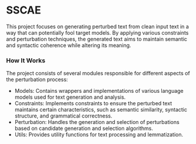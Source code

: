 # SSCAE
This project focuses on generating perturbed text from clean input text in a way that can potentially fool target models. By applying various constraints and perturbation techniques, the generated text aims to maintain semantic and syntactic coherence while altering its meaning.

### How It Works
The project consists of several modules responsible for different aspects of the perturbation process:

* Models: Contains wrappers and implementations of various language models used for text generation and analysis.
* Constraints: Implements constraints to ensure the perturbed text maintains certain characteristics, such as semantic similarity, syntactic structure, and grammatical correctness.
* Perturbation: Handles the generation and selection of perturbations based on candidate generation and selection algorithms.
* Utils: Provides utility functions for text processing and lemmatization.
